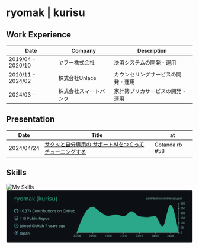 # ryomak | kurisu

## Work Experience
| Date | Company | Description |
| --- | --- |------------|
| 2019/04 - 2020/10 | ヤフー株式会社 | 決済システムの開発・運用 |
| 2020/11 - 2024/02 | 株式会社Unlace | カウンセリングサービスの開発・運用 |
| 2024/03 - | 株式会社スマートバンク | 家計簿プリカサービスの開発・運用 |

## Presentation
| Date       | Title                                                     | at             |
|------------|----------------------------------------------------------|----------------|
| 2024/04/24 | [サクッと自分専用の サポートAIをつくって チューニングする](https://speakerdeck.com/ryomak/sakututozi-fen-zhuan-yong-no-sapotoaiwotukutute-tiyuningusuru) | Gotanda.rb #58 |

## Skills
![My Skills](https://skillicons.dev/icons?i=html,css,js,ts,react,vite,astro,docker,go,java,firebase,gcp,wordpress,ruby,rails)
![](https://raw.githubusercontent.com/ryomak/ryomak/master/profile-summary-card-output/gotham/0-profile-details.svg)
